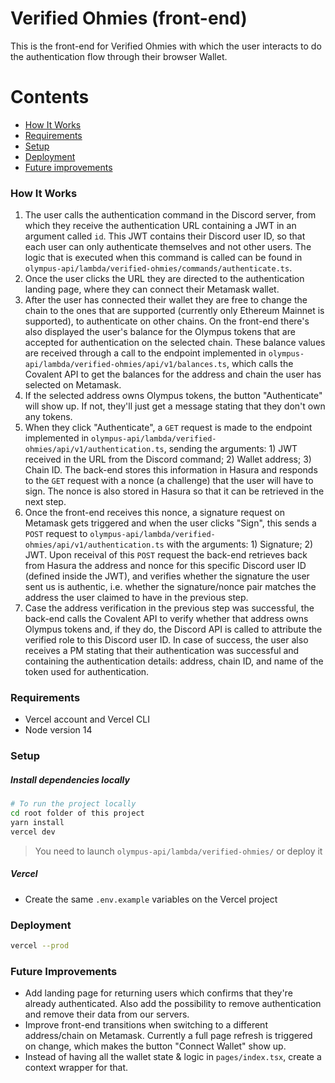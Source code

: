 # Verified Ohmies (front-end)

This is the front-end for Verified Ohmies with which the user interacts to do the authentication flow through their browser Wallet.

Contents
========
 * [How It Works](#how-it-works)
 * [Requirements](#requirements)
 * [Setup](#setup)
 * [Deployment](#deployment)
 * [Future improvements](#future-improvements)

### How It Works

1. The user calls the authentication command in the Discord server, from which they receive the authentication URL containing a JWT in an argument called `id`. This JWT contains their Discord user ID, so that each user can only authenticate themselves and not other users. The logic that is executed when this command is called can be found in `olympus-api/lambda/verified-ohmies/commands/authenticate.ts`.
2. Once the user clicks the URL they are directed to the authentication landing page, where they can connect their Metamask wallet.
3. After the user has connected their wallet they are free to change the chain to the ones that are supported (currently only Ethereum Mainnet is supported), to authenticate on other chains. On the front-end there's also displayed the user's balance for the Olympus tokens that are accepted for authentication on the selected chain. These balance values are received through a call to the endpoint implemented in `olympus-api/lambda/verified-ohmies/api/v1/balances.ts`, which calls the Covalent API to get the balances for the address and chain the user has selected on Metamask.
4. If the selected address owns Olympus tokens, the button "Authenticate" will show up. If not, they'll just get a message stating that they don't own any tokens.
5. When they click "Authenticate", a `GET` request is made to the endpoint implemented in `olympus-api/lambda/verified-ohmies/api/v1/authentication.ts`, sending the arguments: 1) JWT received in the URL from the Discord command; 2) Wallet address; 3) Chain ID. The back-end stores this information in Hasura and responds to the `GET` request with a nonce (a challenge) that the user will have to sign. The nonce is also stored in Hasura so that it can be retrieved in the next step.
6. Once the front-end receives this nonce, a signature request on Metamask gets triggered and when the user clicks "Sign", this sends a `POST` request to `olympus-api/lambda/verified-ohmies/api/v1/authentication.ts` with the arguments: 1) Signature; 2) JWT. Upon receival of this `POST` request the back-end retrieves back from Hasura the address and nonce for this specific Discord user ID (defined inside the JWT), and verifies whether the signature the user sent us is authentic, i.e. whether the signature/nonce pair matches the address the user claimed to have in the previous step.
7. Case the address verification in the previous step was successful, the back-end calls the Covalent API to verify whether that address owns Olympus tokens and, if they do, the Discord API is called to attribute the verified role to this Discord user ID. In case of success, the user also receives a PM stating that their authentication was successful and containing the authentication details: address, chain ID, and name of the token used for authentication.

### Requirements

- Vercel account and Vercel CLI
- Node version 14

### Setup

##### Install dependencies locally

```sh
# To run the project locally
cd root folder of this project
yarn install
vercel dev
```

> You need to launch `olympus-api/lambda/verified-ohmies/` or deploy it

##### Vercel
- Create the same `.env.example` variables on the Vercel project


### Deployment

```sh
vercel --prod
```

### Future Improvements
- Add landing page for returning users which confirms that they're already authenticated. Also add the possibility to remove authentication and remove their data from our servers.
- Improve front-end transitions when switching to a different address/chain on Metamask. Currently a full page refresh is triggered on change, which makes the button "Connect Wallet" show up.
- Instead of having all the wallet state & logic in `pages/index.tsx`, create a context wrapper for that.
